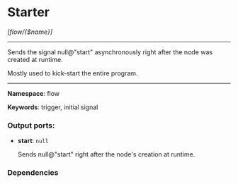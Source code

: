 # Starter

_[flow/{$name}]_

---

Sends the signal null@"start" asynchronously right after the node was created at runtime.

Mostly used to kick-start the entire program.

---

__Namespace__: flow

__Keywords__: trigger, initial signal

### Output ports:

* __start__: ` null `

    Sends null@"start" right after the node's creation at runtime.

### Dependencies




